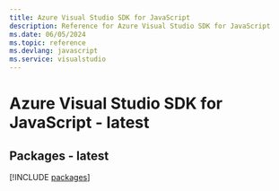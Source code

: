 ```yaml
---
title: Azure Visual Studio SDK for JavaScript
description: Reference for Azure Visual Studio SDK for JavaScript
ms.date: 06/05/2024
ms.topic: reference
ms.devlang: javascript
ms.service: visualstudio
---
```

# Azure Visual Studio SDK for JavaScript - latest
## Packages - latest
[!INCLUDE [packages](visual-studio-index.md)]